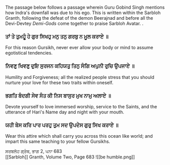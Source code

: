 The passage below follows a passage wherein Guru Gobind Singh mentions how Indra's downfall was due to his ego. This is written within the Sarbloh Granth, following the defeat of the demon Beerajnad and before all the Devi-Devtey *Demi-Gods* come together to praise Sarbloh Avatar. .  
  
### ਤਾਂ ਤੇ ਤੁਮਹੂੰ ਹੇ ਗੁਰ ਸਿਖਹੁ ਮਨੁ ਤਨੁ ਗਰਬੁ ਨ ਮੂਲ ਕਰਾਏ ॥  
For this reason Gursikh, never ever allow your body or mind to assume egotistical tendencies.  

### ਨਿਵਣੁ ਖਿਵਣੁ ਦੁਇ ਸੁਰਜਨ ਕਹਿਯਤੁ ਤਿਨੁ ਸੰਗਿ ਅਪੁਨੀ ਰੁਚਿ ਉਪਜਾਏ ॥  
Humility and Forgiveness; all the realized people stress that you should nurture your love for these two traits within oneself.  

### ਭਗਤਿ ਬੰਦਗੀ ਸੇਵ ਸੰਤ ਕੀ ਨਿਸ ਬਾਸੁਰ ਮੁਖ ਨਾਮੁ ਅਲਾਏ ॥  
Devote yourself to love immersed worship, service to the Saints, and the utterance of Hari's Name day and night with your mouth.  

### ਯਹੀ ਬੇਸ ਕਰਿ ਪਾਰ ਪਰਹੁ ਤੁਮ ਸਦ ਉਪਦੇਸ ਗੁਰੁ ਸਿਖ ਕਰਾਏ ॥  
Wear this attire which shall carry you across this ocean like world; and impart this same teaching to your fellow Gursikhs.  
  
ਸਰਬਲੋਹ ਗ੍ਰੰਥ, ਭਾਗ 2, ਪਨਾ 683  
[[Sarbloh]] Granth, Volume Two, Page 683
![[be humble.png]]